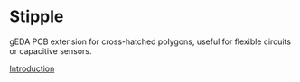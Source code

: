 # Stipple
gEDA PCB extension for cross-hatched polygons, useful for flexible circuits or capacitive sensors.

[Introduction](http://www.sandpiper-inc.com/stipple/html/)
